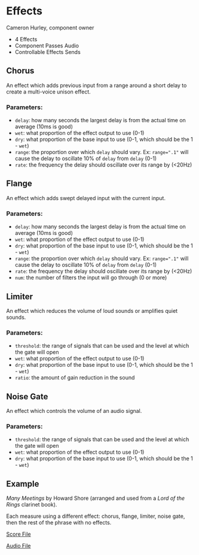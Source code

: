 # Effects
Cameron Hurley, component owner
- 4 Effects
- Component Passes Audio
- Controllable Effects Sends

## Chorus
An effect which adds previous input from a range around a short delay to create a multi-voice unison effect. 
### Parameters:
- `delay`: how many seconds the largest delay is from the actual time on average (10ms is good)
- `wet`: what proportion of the effect output to use (0-1)
- `dry`: what proportion of the base input to use (0-1, which should be the 1 - `wet`)
- `range`: the proportion over which `delay` should vary. Ex: `range=".1"` will cause the delay to oscillate 10% of `delay` from `delay` (0-1)
- `rate`: the frequency the delay should oscillate over its range by (<20Hz)

## Flange
An effect which adds swept delayed input with the current input.
### Parameters:
- `delay`: how many seconds the largest delay is from the actual time on average (10ms is good)
- `wet`: what proportion of the effect output to use (0-1)
- `dry`: what proportion of the base input to use (0-1, which should be the 1 - `wet`)
- `range`: the proportion over which `delay` should vary. Ex: `range=".1"` will cause the delay to oscillate 10% of `delay` from `delay` (0-1)
- `rate`: the frequency the delay should oscillate over its range by (<20Hz)
- `num`: the number of filters the input will go through (0 or more)

## Limiter
An effect which reduces the volume of loud sounds or amplifies quiet sounds.

### Parameters:
- `threshold`: the range of signals that can be used and the level at which the gate will open
- `wet`: what proportion of the effect output to use (0-1)
- `dry`: what proportion of the base input to use (0-1, which should be the 1 - `wet`)
- `ratio`: the amount of gain reduction in the sound
	
## Noise Gate
An effect which controls the volume of an audio signal.

### Parameters:
- `threshold`: the range of signals that can be used and the level at which the gate will open
- `wet`: what proportion of the effect output to use (0-1)
- `dry`: what proportion of the base input to use (0-1, which should be the 1 - `wet`)

## Example
*Many Meetings* by Howard Shore (arranged and used from a *Lord of the Rings* clarinet book).

Each measure using a different effect: chorus, flange, limiter, noise gate, then the rest of the phrase with no effects.

[Score File](Scores/effects-example.score)

[Audio File](Scores/effects-example.wav)